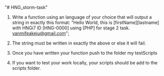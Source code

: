"# HNG_storm-task"

1. Write a function using an language of your choice that will output a string in exactly this format:
   "Hello World, this is [firstName][lastname] with HNGi7 ID [HNG-0000] using [PHP] for stage 2 task. yanmifeakeju@gmail.com";

2. The string must be written in exactly the above or else it will fail.

3. Once you have written your function push to the folder my testScripts

4. If you want to test your work locally, your scripts should be add to the scripts folder.

